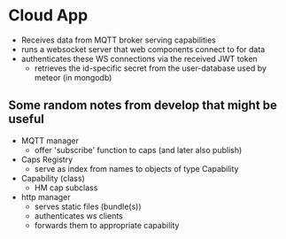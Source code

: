 
# Cloud App

- Receives data from MQTT broker serving capabilities
- runs a websocket server that web components connect to for data
- authenticates these WS connections via the received JWT token
  - retrieves the id-specific secret from the user-database used by meteor (in mongodb)


## Some random notes from develop that might be useful

- MQTT manager
  - offer 'subscribe' function to caps (and later also publish)
- Caps Registry
  - serve as index from names to objects of type Capability
- Capability (class)
  - HM cap subclass
- http manager
  - serves static files (bundle(s))
  - authenticates ws clients
  - forwards them to appropriate capability
